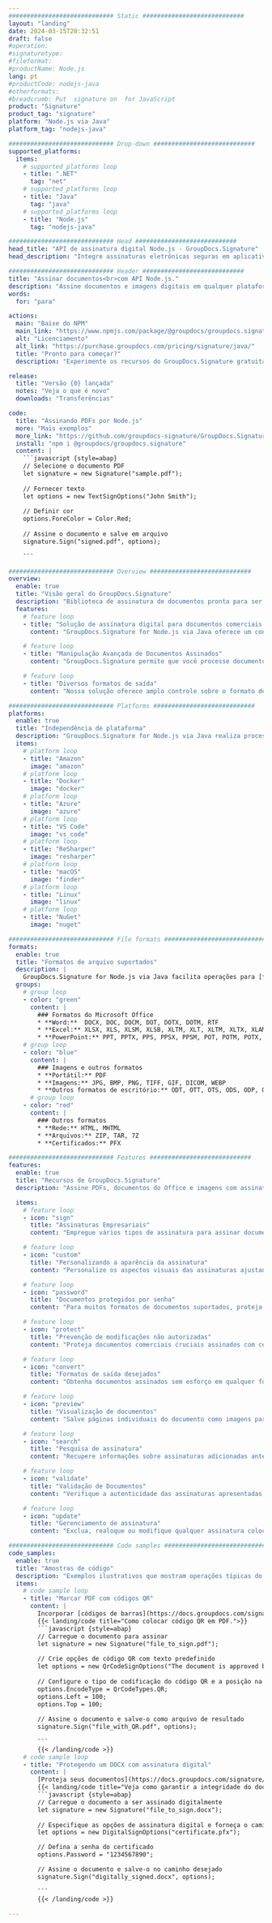 ```yaml
---
############################# Static ############################
layout: "landing"
date: 2024-03-15T20:32:51
draft: false
#operation: 
#signaturetype: 
#fileformat: 
#productName: Node.js
lang: pt
#productCode: nodejs-java
#otherformats: 
#breadcrumb: Put  signature on  for JavaScript
product: "Signature"
product_tag: "signature"
platform: "Node.js via Java"
platform_tag: "nodejs-java"

############################# Drop-down ############################
supported_platforms:
  items:
    # supported_platforms loop
    - title: ".NET"
      tag: "net"
    # supported_platforms loop
    - title: "Java"
      tag: "java"
    # supported_platforms loop
    - title: "Node.js"
      tag: "nodejs-java"

############################# Head ############################
head_title: "API de assinatura digital Node.js - GroupDocs.Signature"
head_description: "Integre assinaturas eletrônicas seguras em aplicativos Node.js com GroupDocs.Signature. Simplifique os fluxos de trabalho de assinatura de documentos com facilidade e eficiência."

############################# Header ############################
title: "Assinar documentos<br>com API Node.js."
description: "Assine documentos e imagens digitais em qualquer plataforma usando nossas APIs flexíveis e soluções baseadas em aplicativos para programadores e usuários finais."
words:
  for: "para"

actions:
  main: "Baixe do NPM"
  main_link: "https://www.npmjs.com/package/@groupdocs/groupdocs.signature/"
  alt: "Licenciamento"
  alt_link: "https://purchase.groupdocs.com/pricing/signature/java/"
  title: "Pronto para começar?"
  description: "Experimente os recursos do GroupDocs.Signature gratuitamente ou solicite uma licença"

release:
  title: "Versão {0} lançada"
  notes: "Veja o que é novo"
  downloads: "Transferências"

code:
  title: "Assinando PDFs por Node.js"
  more: "Mais exemplos"
  more_link: "https://github.com/groupdocs-signature/GroupDocs.Signature-for-Node.js-via-Java/"
  install: "npm i @groupdocs/groupdocs.signature"
  content: |
    ```javascript {style=abap}   
    // Selecione o documento PDF
    let signature = new Signature("sample.pdf");
    
    // Fornecer texto
    let options = new TextSignOptions("John Smith");
    
    // Definir cor
    options.ForeColor = Color.Red;
    
    // Assine o documento e salve em arquivo
    signature.Sign("signed.pdf", options);
    
    ```

############################# Overview ############################
overview:
  enable: true
  title: "Visão geral do GroupDocs.Signature"
  description: "Biblioteca de assinatura de documentos pronta para ser usada em aplicativos Node.js."
  features:
    # feature loop
    - title: "Solução de assinatura digital para documentos comerciais com Node.js"
      content: "GroupDocs.Signature for Node.js via Java oferece um conjunto abrangente de opções de assinatura digital para PDF, documentos do Office e imagens. Texto, códigos de barras, imagens, certificados digitais e metadados estão disponíveis. O processamento simplificado de documentos garante eficiência."

    # feature loop
    - title: "Manipulação Avançada de Documentos Assinados"
      content: "GroupDocs.Signature permite que você processe documentos assinados. Pesquise e valide assinaturas usando vários critérios. Além disso, extraia informações detalhadas do documento ou gere imagens de visualização das páginas."

    # feature loop
    - title: "Diversos formatos de saída"
      content: "Nossa solução oferece amplo controle sobre o formato de saída de documentos assinados. Posicione assinaturas com precisão em qualquer página e personalize sua aparência. Salve documentos assinados em vários formatos suportados e, opcionalmente, proteja-os com senhas."

############################# Platforms ############################
platforms:
  enable: true
  title: "Independência de plataforma"
  description: "GroupDocs.Signature for Node.js via Java realiza processamento de documentos com vários sistemas operacionais"
  items:
    # platform loop
    - title: "Amazon"
      image: "amazon"
    # platform loop
    - title: "Docker"
      image: "docker"
    # platform loop
    - title: "Azure"
      image: "azure"
    # platform loop
    - title: "VS Code"
      image: "vs_code"
    # platform loop
    - title: "ReSharper"
      image: "resharper"
    # platform loop
    - title: "macOS"
      image: "finder"
    # platform loop
    - title: "Linux"
      image: "linux"
    # platform loop
    - title: "NuGet"
      image: "nuget"

############################# File formats ############################
formats:
  enable: true
  title: "Formatos de arquivo suportados"
  description: |
    GroupDocs.Signature for Node.js via Java facilita operações para [formatos de arquivo populares](https://docs.groupdocs.com/signature/java/supported-document-formats/).
  groups:
    # group loop
    - color: "green"
      content: |
        ### Formatos do Microsoft Office
        * **Word:**  DOCX, DOC, DOCM, DOT, DOTX, DOTM, RTF
        * **Excel:** XLSX, XLS, XLSM, XLSB, XLTM, XLT, XLTM, XLTX, XLAM, SXC, SpreadsheetML
        * **PowerPoint:** PPT, PPTX, PPS, PPSX, PPSM, POT, POTM, POTX, PPTM
    # group loop
    - color: "blue"
      content: |
        ### Imagens e outros formatos
        * **Portátil:** PDF
        * **Imagens:** JPG, BMP, PNG, TIFF, GIF, DICOM, WEBP
        * **Outros formatos de escritório:** ODT, OTT, OTS, ODS, ODP, OTP, ODG
      # group loop
    - color: "red"
      content: |
        ### Outros formatos
        * **Rede:** HTML, MHTML
        * **Arquivos:** ZIP, TAR, 7Z
        * **Certificados:** PFX

############################# Features ############################
features:
  enable: true
  title: "Recursos de GroupDocs.Signature"
  description: "Assine PDFs, documentos do Office e imagens com assinaturas digitais"

  items:
    # feature loop
    - icon: "sign"
      title: "Assinaturas Empresariais"
      content: "Empregue vários tipos de assinatura para assinar documentos. Coloque assinaturas digitais com precisão em qualquer local da página."

    # feature loop
    - icon: "custom"
      title: "Personalizando a aparência da assinatura"
      content: "Personalize os aspectos visuais das assinaturas ajustando cor, fonte, bordas, rotação e muito mais para alcançar o resultado desejado."

    # feature loop
    - icon: "password"
      title: "Documentos protegidos por senha"
      content: "Para muitos formatos de documentos suportados, proteja os documentos assinados com uma senha para maior segurança."

    # feature loop
    - icon: "protect"
      title: "Prevenção de modificações não autorizadas"
      content: "Proteja documentos comerciais cruciais assinados com certificados digitais contra alterações não autorizadas."

    # feature loop
    - icon: "convert"
      title: "Formatos de saída desejados"
      content: "Obtenha documentos assinados sem esforço em qualquer formato compatível. Converta documentos do MS Word para o formato PDF com facilidade."

    # feature loop
    - icon: "preview"
      title: "Visualização de documentos"
      content: "Salve páginas individuais do documento como imagens para necessidades futuras."

    # feature loop
    - icon: "search"
      title: "Pesquisa de assinatura"
      content: "Recupere informações sobre assinaturas adicionadas anteriormente em seus documentos."

    # feature loop
    - icon: "validate"
      title: "Validação de Documentos"
      content: "Verifique a autenticidade das assinaturas apresentadas em qualquer documento."

    # feature loop
    - icon: "update"
      title: "Gerenciamento de assinatura"
      content: "Exclua, realoque ou modifique qualquer assinatura colocada em qualquer página do documento."

############################# Code samples ############################
code_samples:
  enable: true
  title: "Amostras de código"
  description: "Exemplos ilustrativos que mostram operações típicas do GroupDocs.Signature for Node.js via Java"
  items:
    # code sample loop
    - title: "Marcar PDF com códigos QR"
      content: |
        Incorporar [códigos de barras](https://docs.groupdocs.com/signature/java/esign-document-with-qr-code-signature/) em páginas específicas de documentos PDF pode agilizar os processos de negócios. Esta seção fornece um exemplo de adição de um código QR usando GroupDocs.Signature for Node.js via Java.
        {{< landing/code title="Como colocar código QR em PDF.">}}
        ```javascript {style=abap}
        // Carregue o documento para assinar
        let signature = new Signature("file_to_sign.pdf");
        
        // Crie opções de código QR com texto predefinido
        let options = new QrCodeSignOptions("The document is approved by John Smith");
        
        // Configure o tipo de codificação do código QR e a posição na página
        options.EncodeType = QrCodeTypes.QR;
        options.Left = 100;
        options.Top = 100;
            
        // Assine o documento e salve-o como arquivo de resultado
        signature.Sign("file_with_QR.pdf", options);
        
        ```
        {{< /landing/code >}}
    # code sample loop
    - title: "Protegendo um DOCX com assinatura digital"
      content: |
        [Proteja seus documentos](https://docs.groupdocs.com/signature/java/esign-document-with-digital-signature/) por meio de assinaturas baseadas em certificados digitais. A assinatura digital protege seus documentos comerciais contra alterações de conteúdo.
        {{< landing/code title="Veja como garantir a integridade do documento.">}}
        ```javascript {style=abap}   
        // Carregue o documento a ser assinado digitalmente
        let signature = new Signature("file_to_sign.docx");
        
        // Especifique as opções de assinatura digital e forneça o caminho para o arquivo do certificado
        let options = new DigitalSignOptions("certificate.pfx");

        // Defina a senha do certificado
        options.Password = "1234567890";

        // Assine o documento e salve-o no caminho desejado
        signature.Sign("digitally_signed.docx", options);

        ```
        {{< /landing/code >}}

---
```

